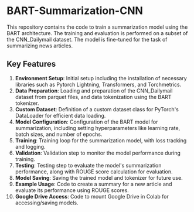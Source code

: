 # BART-Summarization-CNN

This repository contains the code to train a summarization model using the BART architecture. The training and evaluation is performed on a subset of the CNN_Dailymail dataset. The model is fine-tuned for the task of summarizing news articles.

## Key Features
1. <b>Environment Setup</b>: Initial setup including the installation of necessary libraries such as Pytorch Lightning, Transformers, and Torchmetrics.
2. <b>Data Preparation</b>: Loading and preparation of the CNN_Dailymail dataset from parquet files, and data tokenization using the BART tokenizer.
3. <b>Custom Dataset</b>: Definition of a custom dataset class for PyTorch's DataLoader for efficient data loading.
4. <b>Model Configuration</b>: Configuration of the BART model for summarization, including setting hyperparameters like learning rate, batch sizes, and number of epochs.
5. <b>Training</b>: Training loop for the summarization model, with loss tracking and logging.
6. <b>Validation</b>: Validation step to monitor the model performance during training.
7. <b>Testing</b>: Testing step to evaluate the model's summarization performance, along with ROUGE score calculation for evaluation.
8. <b>Model Saving</b>: Saving the trained model and tokenizer for future use.
9. <b>Example Usage</b>: Code to create a summary for a new article and evaluate its performance using ROUGE scores.
10. <b>Google Drive Access</b>: Code to mount Google Drive in Colab for accessing/saving models.
